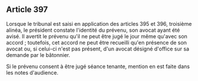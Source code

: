 Article 397
----
Lorsque le tribunal est saisi en application des articles 395 et 396, troisième
alinéa, le président constate l'identité du prévenu, son avocat ayant été avisé.
Il avertit le prévenu qu'il ne peut être jugé le jour même qu'avec son accord ;
toutefois, cet accord ne peut être recueilli qu'en présence de son avocat ou, si
celui-ci n'est pas présent, d'un avocat désigné d'office sur sa demande par le
bâtonnier.

Si le prévenu consent à être jugé séance tenante, mention en est faite dans les
notes d'audience.
